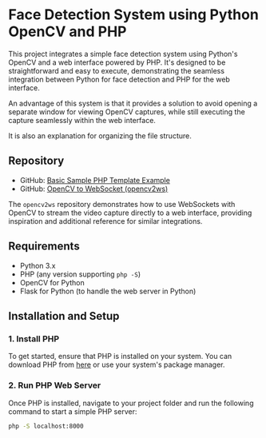 # Face Detection System using Python OpenCV and PHP

This project integrates a simple face detection system using Python's OpenCV and a web interface powered by PHP. It's designed to be straightforward and easy to execute, demonstrating the seamless integration between Python for face detection and PHP for the web interface.

An advantage of this system is that it provides a solution to avoid opening a separate window for viewing OpenCV captures, while still executing the capture seamlessly within the web interface.

It is also an explanation for organizing the file structure.

## Repository

- GitHub: [Basic Sample PHP Template Example](https://github.com/stevesohcot/basic-sample-php-template-example)
- GitHub: [OpenCV to WebSocket (opencv2ws)](https://github.com/gonzalo123/opencv2ws)

The `opencv2ws` repository demonstrates how to use WebSockets with OpenCV to stream the video capture directly to a web interface, providing inspiration and additional reference for similar integrations.

## Requirements

- Python 3.x
- PHP (any version supporting `php -S`)
- OpenCV for Python
- Flask for Python (to handle the web server in Python)

## Installation and Setup

### 1. Install PHP

To get started, ensure that PHP is installed on your system. You can download PHP from [here](https://www.php.net/downloads) or use your system's package manager.

### 2. Run PHP Web Server

Once PHP is installed, navigate to your project folder and run the following command to start a simple PHP server:

```bash
php -S localhost:8000
